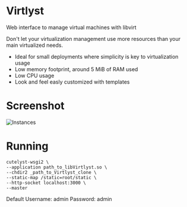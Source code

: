 # Virtlyst
Web interface to manage virtual machines with libvirt

Don't let your virtualization management use more resources than your main virtualized needs.

 * Ideal for small deployments where simplicity is key to virtualization usage
 * Low memory footprint, around 5 MiB of RAM used
 * Low CPU usage
 * Look and feel easly customized with templates
 
# Screenshot

![Instances](http://i67.tinypic.com/161yn1d.png)

# Running

    cutelyst-wsgi2 \
    --application path_to_libVirtlyst.so \
    --chdir2 _path_to_Virtlyst_clone \
    --static-map /static=root/static \
    --http-socket localhost:3000 \
    --master

Default Username: admin
Password: admin
